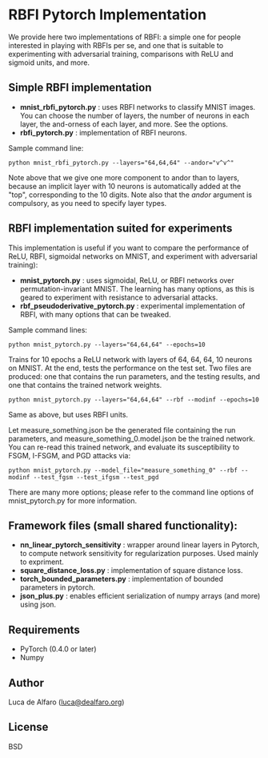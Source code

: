 # RBFI Pytorch Implementation

We provide here two implementations of RBFI: a simple one for people interested in playing with RBFIs per se, and one that is suitable to experimenting with adversarial training, comparisons with ReLU and sigmoid units, and more. 

## Simple RBFI implementation

* **mnist_rbfi_pytorch.py** : uses RBFI networks to classify MNIST images.  You can choose the number of layers, the number of neurons in each layer, the and-orness of each layer, and more.  See the options. 
* **rbfi_pytorch.py** : implementation of RBFI neurons. 

Sample command line:

    python mnist_rbfi_pytorch.py --layers="64,64,64" --andor="v^v^"
    
Note above that we give one more component to andor than to layers, because an implicit layer with 10 neurons is automatically added at the "top", corresponding to the 10 digits. 
Note also that the _andor_ argument is compulsory, as you need to specify layer types.


## RBFI implementation suited for experiments

This implementation is useful if you want to compare the performance of ReLU, RBFI, sigmoidal networks on MNIST, and experiment with adversarial training):

* **mnist_pytorch.py** : uses sigmoidal, ReLU, or RBFI networks over permutation-invariant MNIST.  The learning has many options, as this is geared to experiment with resistance to adversarial attacks. 
* **rbf_pseudoderivative_pytorch.py** : experimental implementation of RBFI, with many options that can be tweaked. 

Sample command lines:

    python mnist_pytorch.py --layers="64,64,64" --epochs=10
    
Trains for 10 epochs a ReLU network with layers of 64, 64, 64, 10 neurons on MNIST. 
At the end, tests the performance on the test set.
Two files are produced: one that contains the run parameters, and the testing results, and one that contains the trained network weights. 

    python mnist_pytorch.py --layers="64,64,64" --rbf --modinf --epochs=10

Same as above, but uses RBFI units. 

Let measure_something.json be the generated file containing the run parameters, and measure_something_0.model.json be the trained network.  You can re-read this trained network, and evaluate its susceptibility to FSGM, I-FSGM, and PGD attacks via: 

    python mnist_pytorch.py --model_file="measure_something_0" --rbf --modinf --test_fgsm --test_ifgsm --test_pgd 
    
There are many more options; please refer to the command line options of mnist_pytorch.py for more information.

## Framework files (small shared functionality):

* **nn_linear_pytorch_sensitivity** : wrapper around linear layers in Pytorch, to compute network sensitivity for regularization purposes.  Used mainly to expriment. 
* **square_distance_loss.py** : implementation of square distance loss. 
* **torch_bounded_parameters.py** : implementation of bounded parameters in pytorch. 
* **json_plus.py** : enables efficient serialization of numpy arrays (and more) using json.

## Requirements

* PyTorch (0.4.0 or later)
* Numpy

## Author

Luca de Alfaro (luca@dealfaro.org)

## License

BSD

